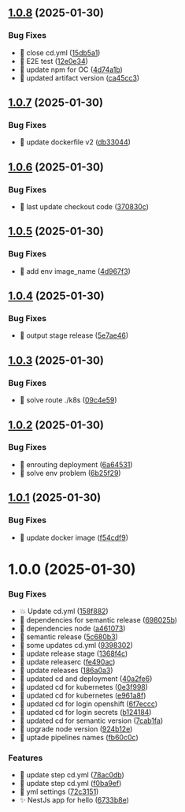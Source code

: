 ## [1.0.8](https://github.com/MiguelRiveraDev/hello-app/compare/v1.0.7...v1.0.8) (2025-01-30)


### Bug Fixes

* :hammer: close cd.yml ([15db5a1](https://github.com/MiguelRiveraDev/hello-app/commit/15db5a11978bd6e12d65eeafc4e1d8c786ab9719))
* :hammer: E2E test ([12e0e34](https://github.com/MiguelRiveraDev/hello-app/commit/12e0e340cdc965f37d604b965e84add46d4ca748))
* :hammer: update npm for OC ([4d74a1b](https://github.com/MiguelRiveraDev/hello-app/commit/4d74a1b3b7ecc67699e041c71299b24e9e59edfe))
* :hammer: updated artifact version ([ca45cc3](https://github.com/MiguelRiveraDev/hello-app/commit/ca45cc30194dcec83da70640936caf95b6552a83))

## [1.0.7](https://github.com/MiguelRiveraDev/hello-app/compare/v1.0.6...v1.0.7) (2025-01-30)


### Bug Fixes

* :hammer: update dockerfile v2 ([db33044](https://github.com/MiguelRiveraDev/hello-app/commit/db330448af8e856ca668c88706c6744dd3a28612))

## [1.0.6](https://github.com/MiguelRiveraDev/hello-app/compare/v1.0.5...v1.0.6) (2025-01-30)


### Bug Fixes

* :hammer: last update checkout code ([370830c](https://github.com/MiguelRiveraDev/hello-app/commit/370830cce5a639fbc7517aca76fb38a857d509cb))

## [1.0.5](https://github.com/MiguelRiveraDev/hello-app/compare/v1.0.4...v1.0.5) (2025-01-30)


### Bug Fixes

* :hammer: add env image_name ([4d967f3](https://github.com/MiguelRiveraDev/hello-app/commit/4d967f36793e46afb71c8506f9f07bed2aed4f81))

## [1.0.4](https://github.com/MiguelRiveraDev/hello-app/compare/v1.0.3...v1.0.4) (2025-01-30)


### Bug Fixes

* :hammer: output stage release ([5e7ae46](https://github.com/MiguelRiveraDev/hello-app/commit/5e7ae46cd526959fe8ccb4db00600f3516d40f94))

## [1.0.3](https://github.com/MiguelRiveraDev/hello-app/compare/v1.0.2...v1.0.3) (2025-01-30)


### Bug Fixes

* :hammer: solve route ./k8s ([09c4e59](https://github.com/MiguelRiveraDev/hello-app/commit/09c4e59868ab9b54658733f8e8bf2e6f872e2164))

## [1.0.2](https://github.com/MiguelRiveraDev/hello-app/compare/v1.0.1...v1.0.2) (2025-01-30)


### Bug Fixes

* :hammer: enrouting deployment ([6a64531](https://github.com/MiguelRiveraDev/hello-app/commit/6a645316e180ba218e0a0ab9a3eebef5c7fb461a))
* :hammer: solve env problem ([6b25f29](https://github.com/MiguelRiveraDev/hello-app/commit/6b25f29dac9c5164e1b677c88e088610e202a1ff))

## [1.0.1](https://github.com/MiguelRiveraDev/hello-app/compare/v1.0.0...v1.0.1) (2025-01-30)


### Bug Fixes

* :hammer: update docker image ([f54cdf9](https://github.com/MiguelRiveraDev/hello-app/commit/f54cdf97824c0665f35e82db4128f85786cfdc6b))

# 1.0.0 (2025-01-30)


### Bug Fixes

* :boom: Update cd.yml ([158f882](https://github.com/MiguelRiveraDev/hello-app/commit/158f8825f562b8e7882b2263f5683ea64f557201))
* :hammer: dependencies for semantic release ([698025b](https://github.com/MiguelRiveraDev/hello-app/commit/698025b5132fce0ff13df2e72f49a392f884ff5b))
* :hammer: dependencies node ([a461073](https://github.com/MiguelRiveraDev/hello-app/commit/a4610737ec4d7744276075fd82f10c01d51539fa))
* :hammer: semantic release ([5c680b3](https://github.com/MiguelRiveraDev/hello-app/commit/5c680b362b9e3d7ef2a34c3c223184429d262c97))
* :hammer: some updates cd.yml ([9398302](https://github.com/MiguelRiveraDev/hello-app/commit/9398302693dea3f7cd2954b806aada9cc3fd52ac))
* :hammer: update release stage ([1368f4c](https://github.com/MiguelRiveraDev/hello-app/commit/1368f4c637b8bc94cc61dc996bf460ecd95f639d))
* :hammer: update releaserc ([fe490ac](https://github.com/MiguelRiveraDev/hello-app/commit/fe490ac353f03b3f07742daba9420b357be19134))
* :hammer: update releases ([186a0a3](https://github.com/MiguelRiveraDev/hello-app/commit/186a0a3e5256648ae90f9acc6c9f92a18414026f))
* :hammer: updated cd and deployment ([40a2fe6](https://github.com/MiguelRiveraDev/hello-app/commit/40a2fe6f677eb096b29976a977691af880125783))
* :hammer: updated cd for kubernetes ([0e3f998](https://github.com/MiguelRiveraDev/hello-app/commit/0e3f9986363e8eb0245f96c222d65a566e5c26c7))
* :hammer: updated cd for kubernetes ([e961a8f](https://github.com/MiguelRiveraDev/hello-app/commit/e961a8fe657dd05012b57d13b3d9b4760b87050f))
* :hammer: updated cd for login openshift ([6f7eccc](https://github.com/MiguelRiveraDev/hello-app/commit/6f7eccca2aa8f522d6c9e6c4add3833cd1adbd62))
* :hammer: updated cd for login secrets ([b124184](https://github.com/MiguelRiveraDev/hello-app/commit/b124184d5bd7ee2bc2fea2546e3e4605e192750e))
* :hammer: updated cd for semantic version ([7cab1fa](https://github.com/MiguelRiveraDev/hello-app/commit/7cab1fa5af93bc4c10d62b7c3ae43d2b2bb6c662))
* :hammer: upgrade node version ([924b12e](https://github.com/MiguelRiveraDev/hello-app/commit/924b12e82ab76ec20095d88289fc6c7d1b6dcc90))
* :hammer: uptade pipelines names ([fb60c0c](https://github.com/MiguelRiveraDev/hello-app/commit/fb60c0c7ee128b9ad682879fb76ac6f1825a0d8a))


### Features

* :hammer: update step cd.yml ([78ac0db](https://github.com/MiguelRiveraDev/hello-app/commit/78ac0db0919b2f5c63ebcb306ba0cef7d63b9bb2))
* :hammer: update step cd.yml ([f0ba9ef](https://github.com/MiguelRiveraDev/hello-app/commit/f0ba9ef0c1fbb4a8a34fefd82ac1ada2c3633033))
* :hammer: yml settings ([72c3151](https://github.com/MiguelRiveraDev/hello-app/commit/72c3151be977e45de3b3f8c134cf01cd97a6cb0d))
* :sparkles: NestJs app for hello ([6733b8e](https://github.com/MiguelRiveraDev/hello-app/commit/6733b8ebf6d040e6ad776e35f31bd42505be870d))
